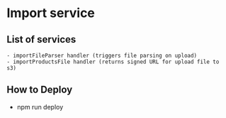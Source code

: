 # Import service

## List of services

    - importFileParser handler (triggers file parsing on upload)
    - importProductsFile handler (returns signed URL for upload file to s3)

## How to Deploy

- npm run deploy

